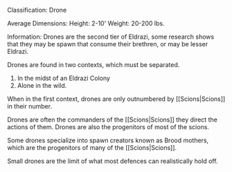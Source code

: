 Classification: Drone

Average Dimensions: 
	Height: 2-10'
	Weight: 20-200 lbs.

Information: 
	Drones are the second tier of Eldrazi, some research shows that they may be spawn that consume their brethren, or may be lesser Eldrazi.

   Drones are found in two contexts, which must be separated. 

  1. In the midst of an Eldrazi Colony
  2. Alone in the wild.

  When in the first context, drones are only outnumbered by [[Scions|Scions]] in their number. 

  Drones are often the commanders of the [[Scions|Scions]] they direct the actions of them. Drones are also the progenitors of most of the scions.

  Some drones specialize into spawn creators known as Brood mothers, which are the progenitors of many of the [[Scions|Scions]].

  Small drones are the limit of what most defences can realistically hold off.

